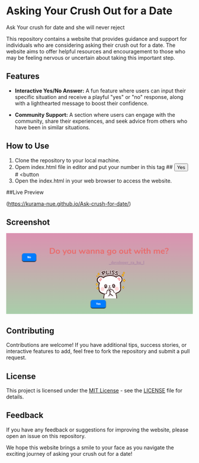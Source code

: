 # Asking Your Crush Out for a Date
Ask Your crush for date and she will never reject


This repository contains a website that provides guidance and support for individuals who are considering asking their crush out for a date. The website aims to offer helpful resources and encouragement to those who may be feeling nervous or uncertain about taking this important step.

## Features

- **Interactive Yes/No Answer:** A fun feature where users can input their specific situation and receive a playful "yes" or "no" response, along with a lighthearted message to boost their confidence.


- **Community Support:** A section where users can engage with the community, share their experiences, and seek advice from others who have been in similar situations.

## How to Use

1. Clone the repository to your local machine.
2. Opem index.html file in editor and put your number in this tag ## <button class="btn" id="yesButton" onclick="nextPage()">
          <a href="tel:+91 'Your number'"></a> Yes</button> #
        <button
3. Open the index.html in your web browser to access the website.

##Live Preview

(https://kurama-nue.github.io/Ask-crush-for-date/)

## Screenshot
![](./screenshot.png)
## Contributing

Contributions are welcome! If you have additional tips, success stories, or interactive features to add, feel free to fork the repository and submit a pull request.

## License

This project is licensed under the [MIT License](https://opensource.org/licenses/MIT) - see the [LICENSE](LICENSE) file for details.

## Feedback

If you have any feedback or suggestions for improving the website, please open an issue on this repository.

We hope this website brings a smile to your face as you navigate the exciting journey of asking your crush out for a date!
